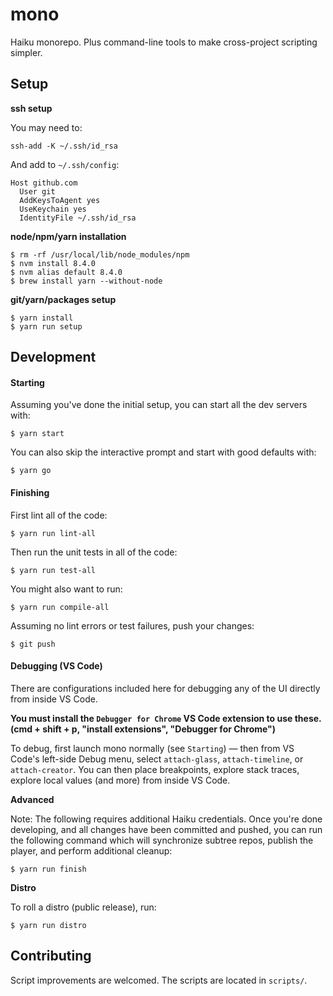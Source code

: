# mono

Haiku monorepo. Plus command-line tools to make cross-project scripting simpler.

## Setup

**ssh setup**

You may need to:

    ssh-add -K ~/.ssh/id_rsa

And add to `~/.ssh/config`:

    Host github.com
      User git
      AddKeysToAgent yes
      UseKeychain yes
      IdentityFile ~/.ssh/id_rsa

**node/npm/yarn installation**

    $ rm -rf /usr/local/lib/node_modules/npm
    $ nvm install 8.4.0
    $ nvm alias default 8.4.0
    $ brew install yarn --without-node

**git/yarn/packages setup**

    $ yarn install
    $ yarn run setup

## Development

#### Starting

Assuming you've done the initial setup, you can start all the dev servers with:

    $ yarn start

You can also skip the interactive prompt and start with good defaults with:

    $ yarn go

#### Finishing

First lint all of the code:

    $ yarn run lint-all

Then run the unit tests in all of the code:

    $ yarn run test-all

You might also want to run:

    $ yarn run compile-all

Assuming no lint errors or test failures, push your changes:

    $ git push

#### Debugging (VS Code)

There are configurations included here for debugging any of the UI directly from inside VS Code.

**You must install the `Debugger for Chrome` VS Code extension to use these.  (cmd + shift + p, "install extensions", "Debugger for Chrome")**

To debug, first launch mono normally (see `Starting`) — then from VS Code's left-side Debug menu, select `attach-glass`, `attach-timeline`, or `attach-creator`.  You can then place breakpoints, explore stack traces, explore local values (and more) from inside VS Code.


**Advanced**

Note: The following requires additional Haiku credentials. Once you're done developing, and all changes have been committed and pushed, you can run the following command which will synchronize subtree repos, publish the player, and perform additional cleanup:

    $ yarn run finish

**Distro**

To roll a distro (public release), run:

    $ yarn run distro

## Contributing

Script improvements are welcomed. The scripts are located in `scripts/`.
